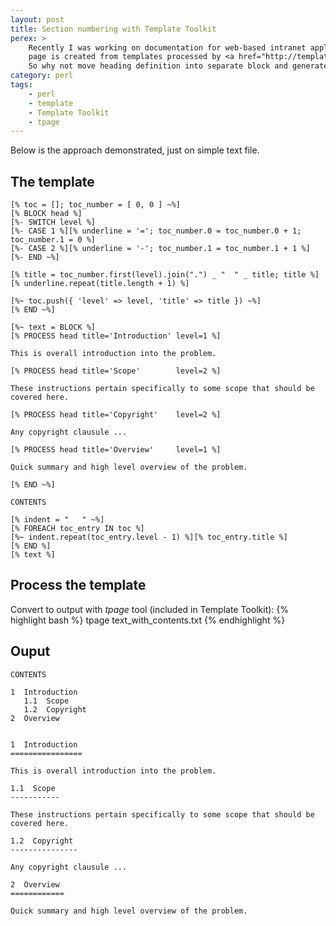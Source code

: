 ```yaml
---
layout: post
title: Section numbering with Template Toolkit
perex: >
    Recently I was working on documentation for web-based intranet application. Every
    page is created from templates processed by <a href="http://template-toolkit.org">Template Toolkit</a>.
    So why not move heading definition into separate block and generate TOC automatically.
category: perl
tags:
    - perl
    - template
    - Template Toolkit
    - tpage
---
```

Below is the approach demonstrated, just on simple text file.

The template
------------

    [% toc = []; toc_number = [ 0, 0 ] ~%]
    [% BLOCK head %]
    [%- SWITCH level %]
    [%- CASE 1 %][% underline = '='; toc_number.0 = toc_number.0 + 1; toc_number.1 = 0 %]
    [%- CASE 2 %][% underline = '-'; toc_number.1 = toc_number.1 + 1 %]
    [%- END ~%]

    [% title = toc_number.first(level).join(".") _ "  " _ title; title %]
    [% underline.repeat(title.length + 1) %]

    [%~ toc.push({ 'level' => level, 'title' => title }) ~%]
    [% END ~%]

    [%~ text = BLOCK %]
    [% PROCESS head title='Introduction' level=1 %]

    This is overall introduction into the problem.

    [% PROCESS head title='Scope'        level=2 %]

    These instructions pertain specifically to some scope that should be covered here.

    [% PROCESS head title='Copyright'    level=2 %]

    Any copyright clausule ...

    [% PROCESS head title='Overview'     level=1 %]

    Quick summary and high level overview of the problem.

    [% END ~%]

    CONTENTS

    [% indent = "   " ~%]
    [% FOREACH toc_entry IN toc %]
    [%~ indent.repeat(toc_entry.level - 1) %][% toc_entry.title %]
    [% END %]
    [% text %]

Process the template
--------------------

Convert to output with *tpage* tool (included in Template Toolkit):
{% highlight bash %}
tpage text_with_contents.txt
{% endhighlight %}

Ouput
-----

    CONTENTS

    1  Introduction
       1.1  Scope
       1.2  Copyright
    2  Overview


    1  Introduction
    ================

    This is overall introduction into the problem.

    1.1  Scope
    -----------

    These instructions pertain specifically to some scope that should be covered here.

    1.2  Copyright
    ---------------

    Any copyright clausule ...

    2  Overview
    ============

    Quick summary and high level overview of the problem.
